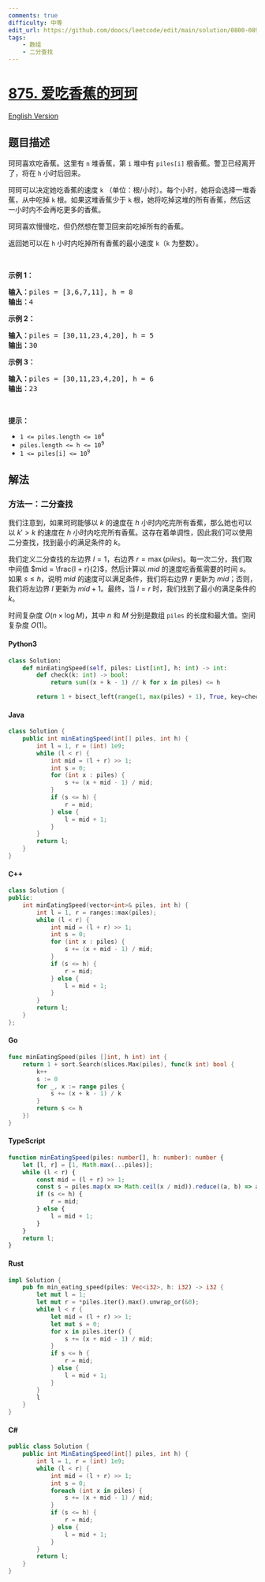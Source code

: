 ```yaml
---
comments: true
difficulty: 中等
edit_url: https://github.com/doocs/leetcode/edit/main/solution/0800-0899/0875.Koko%20Eating%20Bananas/README.md
tags:
    - 数组
    - 二分查找
---
```


<!-- problem:start -->

# [875. 爱吃香蕉的珂珂](https://leetcode.cn/problems/koko-eating-bananas)

[English Version](/solution/0800-0899/0875.Koko%20Eating%20Bananas/README_EN.md)

## 题目描述

<!-- description:start -->

<p>珂珂喜欢吃香蕉。这里有 <code>n</code> 堆香蕉，第 <code>i</code> 堆中有&nbsp;<code>piles[i]</code>&nbsp;根香蕉。警卫已经离开了，将在 <code>h</code> 小时后回来。</p>

<p>珂珂可以决定她吃香蕉的速度 <code>k</code> （单位：根/小时）。每个小时，她将会选择一堆香蕉，从中吃掉 <code>k</code> 根。如果这堆香蕉少于 <code>k</code> 根，她将吃掉这堆的所有香蕉，然后这一小时内不会再吃更多的香蕉。&nbsp;&nbsp;</p>

<p>珂珂喜欢慢慢吃，但仍然想在警卫回来前吃掉所有的香蕉。</p>

<p>返回她可以在 <code>h</code> 小时内吃掉所有香蕉的最小速度 <code>k</code>（<code>k</code> 为整数）。</p>

<p>&nbsp;</p>

<ul>
</ul>

<p><strong>示例 1：</strong></p>

<pre>
<strong>输入：</strong>piles = [3,6,7,11], h = 8
<strong>输出：</strong>4
</pre>

<p><strong>示例 2：</strong></p>

<pre>
<strong>输入：</strong>piles = [30,11,23,4,20], h = 5
<strong>输出：</strong>30
</pre>

<p><strong>示例 3：</strong></p>

<pre>
<strong>输入：</strong>piles = [30,11,23,4,20], h = 6
<strong>输出：</strong>23
</pre>

<p>&nbsp;</p>

<p><strong>提示：</strong></p>

<ul>
	<li><code>1 &lt;= piles.length &lt;= 10<sup>4</sup></code></li>
	<li><code>piles.length &lt;= h &lt;= 10<sup>9</sup></code></li>
	<li><code>1 &lt;= piles[i] &lt;= 10<sup>9</sup></code></li>
</ul>

<!-- description:end -->

## 解法

<!-- solution:start -->

### 方法一：二分查找

我们注意到，如果珂珂能够以 $k$ 的速度在 $h$ 小时内吃完所有香蕉，那么她也可以以 $k' > k$ 的速度在 $h$ 小时内吃完所有香蕉。这存在着单调性，因此我们可以使用二分查找，找到最小的满足条件的 $k$。

我们定义二分查找的左边界 $l = 1$，右边界 $r = \max(\textit{piles})$。每一次二分，我们取中间值 $mid = \frac{l + r}{2}$，然后计算以 $mid$ 的速度吃香蕉需要的时间 $s$。如果 $s \leq h$，说明 $mid$ 的速度可以满足条件，我们将右边界 $r$ 更新为 $mid$；否则，我们将左边界 $l$ 更新为 $mid + 1$。最终，当 $l = r$ 时，我们找到了最小的满足条件的 $k$。

时间复杂度 $O(n \times \log M)$，其中 $n$ 和 $M$ 分别是数组 `piles` 的长度和最大值。空间复杂度 $O(1)$。

<!-- tabs:start -->

#### Python3

```python
class Solution:
    def minEatingSpeed(self, piles: List[int], h: int) -> int:
        def check(k: int) -> bool:
            return sum((x + k - 1) // k for x in piles) <= h

        return 1 + bisect_left(range(1, max(piles) + 1), True, key=check)
```

#### Java

```java
class Solution {
    public int minEatingSpeed(int[] piles, int h) {
        int l = 1, r = (int) 1e9;
        while (l < r) {
            int mid = (l + r) >> 1;
            int s = 0;
            for (int x : piles) {
                s += (x + mid - 1) / mid;
            }
            if (s <= h) {
                r = mid;
            } else {
                l = mid + 1;
            }
        }
        return l;
    }
}
```

#### C++

```cpp
class Solution {
public:
    int minEatingSpeed(vector<int>& piles, int h) {
        int l = 1, r = ranges::max(piles);
        while (l < r) {
            int mid = (l + r) >> 1;
            int s = 0;
            for (int x : piles) {
                s += (x + mid - 1) / mid;
            }
            if (s <= h) {
                r = mid;
            } else {
                l = mid + 1;
            }
        }
        return l;
    }
};
```

#### Go

```go
func minEatingSpeed(piles []int, h int) int {
	return 1 + sort.Search(slices.Max(piles), func(k int) bool {
		k++
		s := 0
		for _, x := range piles {
			s += (x + k - 1) / k
		}
		return s <= h
	})
}
```

#### TypeScript

```ts
function minEatingSpeed(piles: number[], h: number): number {
    let [l, r] = [1, Math.max(...piles)];
    while (l < r) {
        const mid = (l + r) >> 1;
        const s = piles.map(x => Math.ceil(x / mid)).reduce((a, b) => a + b);
        if (s <= h) {
            r = mid;
        } else {
            l = mid + 1;
        }
    }
    return l;
}
```

#### Rust

```rust
impl Solution {
    pub fn min_eating_speed(piles: Vec<i32>, h: i32) -> i32 {
        let mut l = 1;
        let mut r = *piles.iter().max().unwrap_or(&0);
        while l < r {
            let mid = (l + r) >> 1;
            let mut s = 0;
            for x in piles.iter() {
                s += (x + mid - 1) / mid;
            }
            if s <= h {
                r = mid;
            } else {
                l = mid + 1;
            }
        }
        l
    }
}
```

#### C#

```cs
public class Solution {
    public int MinEatingSpeed(int[] piles, int h) {
        int l = 1, r = (int) 1e9;
        while (l < r) {
            int mid = (l + r) >> 1;
            int s = 0;
            foreach (int x in piles) {
                s += (x + mid - 1) / mid;
            }
            if (s <= h) {
                r = mid;
            } else {
                l = mid + 1;
            }
        }
        return l;
    }
}
```

<!-- tabs:end -->

<!-- solution:end -->

<!-- problem:end -->
